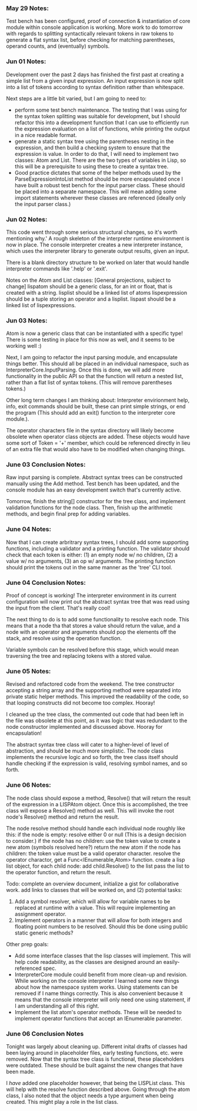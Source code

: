 ### May 29 Notes:

Test bench has been configured, proof of connection & instantiation of core
module within console application is working. More work to do tomorrow with
regards to splitting syntactically relevant tokens in raw tokens to generate
a flat syntax list, before checking for matching parentheses, operand counts,
and (eventually) symbols.

### Jun 01 Notes:

Development over the past 2 days has finished the first past at creating a
simple list from a given input expression. An input expression is now split
into a list of tokens according to syntax definition rather than whitespace.

Next steps are a little bit varied, but I am going to need to:

*  perform some test bench maintenance. The testing that I was using for the
syntax token splitting was suitable for development, but I should refactor
this into a development function that I can use to efficiently run the
expression evaluation on a list of functions, while printing the output in
a nice readable format.
*  generate a static syntax tree using the parentheses nesting in the expression,
and then build a checking system to ensure that the expression is value. In
order to do that, I will need to implement two classes: Atom and List. There
are the two types of variables in Lisp, so this will be a prerequisite to
using these to create a syntax tree.
*  Good practice dictates that some of the helper methods used by the
ParseExpressionIntoList method should be more encapsulated once I have built a
robust test bench for the input parser class. These should be placed into
a separate namespace. This will mean adding some import statements wherever
these classes are referenced (ideally only the input parser class.)

### Jun 02 Notes:

This code went through some serious structural changes, so it's worth mentioning
why.' A rough skeleton of the interpreter runtime environment is now in place.
The console interpreter creates a new interpreter instance, which uses the
interpreter library to generate output results, given an input.

There is a blank directory structure to be worked on later that would handle
interpreter commands like '.help' or '.exit'.

Notes on the Atom and List classes: [General projections, subject to change]
lispatom should be a generic class, for an int or float, that is created with a string.
lisplist should be a linked list of atoms
lispexpression should be a tuple storing an operator and a lisplist.
lispast should be a linked list of lispexpressions.

### Jun 03 Notes:

Atom is now a generic class that can be instantiated with a specific type!
There is some testing in place for this now as well, and it seems to be
working well :)

Next, I am going to refactor the input parsing module, and encapsulate things
better. This should all be placed in an individual namespace, such as
InterpreterCore.InputParsing. Once this is done, we will add more functionality
in the public API so that the function will return a nested list, rather than
a flat list of syntax tokens. (This will remove parentheses tokens.)

Other long term changes I am thinking about:
Interpreter envirionment help, info, exit commands should be built, these can
print simple strings, or end the program (This should add an exit() function to
the interpreter core module.).

The operator characters file in the syntax directory will likely become
obsolete when operator class objects are added. These objects would have
some sort of Token = '+' member, which could be referenced directly in lieu
of an extra file that would also have to be modified when changing things.

### June 03 Conclusion Notes:

Raw input parsing is complete. Abstract syntax trees can be constructed manually
using the Add method. Test bench has been updated, and the console module has
an easy development switch that's currently active.

Tomorrow, finish the string[] constructor for the tree class, and implement
validation functions for the node class. Then, finish up the arithmetic
methods, and begin final prep for adding variables.

### June 04 Notes:

Now that I can create arbritrary syntax trees, I should add some supporting
functions, including a validator and a printing function. The validator
should check that each token is either: (1) an empty node w/ no children,
(2) a value w/ no arguments, (3) an op w/ arguments. The printing function
should print the tokens out in the same manner as the 'tree' CLI tool.

### June 04 Conclusion Notes:

Proof of concept is working! The interpreter environment in its current
configuration will now print out the abstract syntax tree that was read
using the input from the client. That's really cool!

The next thing to do is to add some functionality to resolve each node.
This means that a node tha that stores a value should return the value,
and a node with an operator and arguments should pop the elements off
the stack, and resolve using the operation function.

Variable symbols can be resolved before this stage, which would mean
traversing the tree and replacing tokens with a stored value.

### June 05 Notes:

Revised and refactored code from the weekend. The tree constructor accepting
a string array and the supporting method were separated into private static
helper methods. This improved the readability of the code, so that looping
constructs did not become too complex. Hooray!

I cleaned up the tree class, the commented out code that had been left in the
file was obsolete at this point, as it was logic that was redundant to the
node constructor implemented and discussed above. Hooray for encapsulation!

The abstract syntax tree class will cater to a higher-level of level of
abstraction, and should be much more simplistic. The node class implements
the recursive logic and so forth, the tree class itself should handle checking
if the expression is valid, resolving symbol names, and so forth.

### June 06 Notes:

The node class should expose a method, Resolve() that will return the result
of the expression in a LISPAtom object. Once this is accomplished, the tree
class will expose a Resolve() method as well. This will invoke the root node's
Resolve() method and return the result.

The node resolve method should handle each individual node roughly like this:
  if the node is empty:
    resolve either 0 or null (This is a design decision to consider.)
  if the node has no children:
    use the token value to create a new atom (symbols resolved here?)
    return the new atom
  if the node has children:
    the token value must be a valid operator character.
    resolve the operator charactor, get a Func<IEnumerable<Atom>,Atom> function.
    create a lisp list object,
    for each child node:
      add child.Resolve() to the list
    pass the list to the operator function, and return the result.

Todo: complete an overview document, initialize a gist for collaborative work.
add links to classes that will be worked on, and (2) potential tasks:
1. Add a symbol resolver, which will allow for variable names to
be replaced at runtime with a value. This will require implementing
an assignment operator.
2.  Implement operators in a manner that will allow for both integers and
floating point numbers to be resolved. Should this be done using public static
generic methods?

Other prep goals:
  - Add some interface classes that the lisp classes will implement.
    This will help code readability, as the classes are designed around
    an easily-referenced spec.
  - InterpreterCore module could benefit from more clean-up and revision.
    While working on the console interpreter I learned some new things about
    how the namespace system works. Using statements can be removed if I
    name things correctly. This is also convenient because it means that
    the console interpreter will only need one using statement, if I am
    understanding all of this right.
  - Implement the list atom's operator methods. These will be needed to
    implement operator functions that accept an IEnumerable parameter.

### June 06 Conclusion Notes

Tonight was largely about cleaning up. Different inital drafts of classes
had been laying around in placeholder files, early testing functions, etc.
were removed. Now that the syntax tree class is functional, these placeholders
were outdated. These should be built against the new changes that have been
made.

I _have_ added one placeholder however, that being the LISPList class. This
will help with the resolve function described above. Going through the
atom class, I also noted that the object needs a type argument when being
created. This might play a role in the list class.

